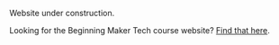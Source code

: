 Website under construction.

Looking for the Beginning Maker Tech course website? [Find that here](https://jlaurentpdx.github.io/beginning-maker-tech/).
